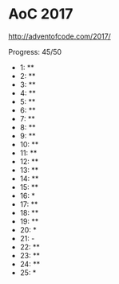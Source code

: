 AoC 2017
====

http://adventofcode.com/2017/


Progress: 45/50

- 1:      **
- 2:      **
- 3:      **
- 4:      **
- 5:      **
- 6:      **
- 7:      **
- 8:      **
- 9:      **
- 10:     **
- 11:     **
- 12:     **
- 13:     **
- 14:     **
- 15:     **
- 16:     *
- 17:     **
- 18:     **
- 19:     **
- 20:     *
- 21:     -
- 22:     **
- 23:     **
- 24:     **
- 25:     *